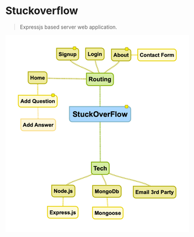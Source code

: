 # Stuckoverflow

> Expressjs based server web application.

<img src="resource/mindmap.png" alt="Mind map">